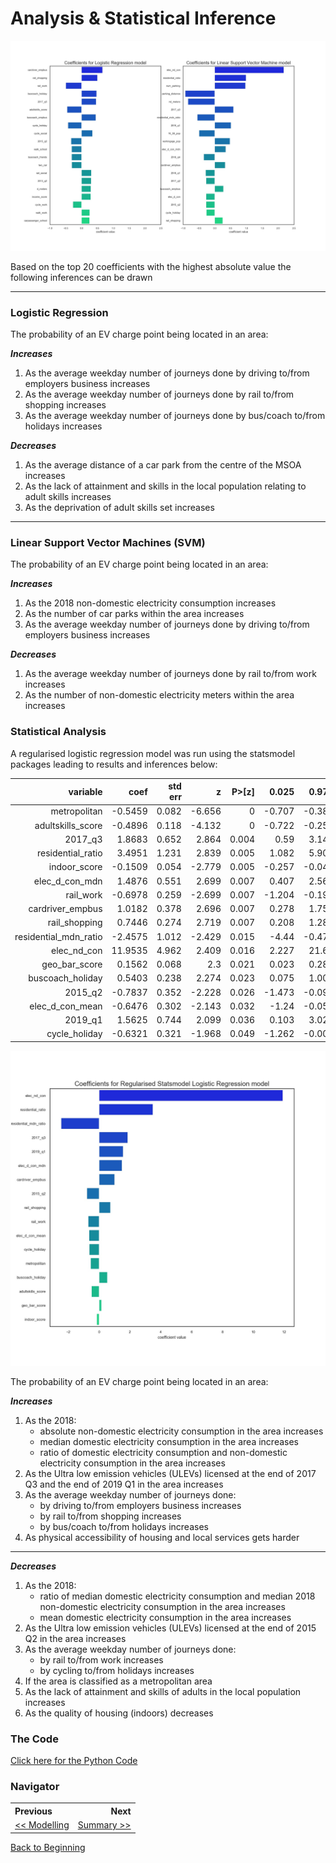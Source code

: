 # Analysis & Statistical Inference

![](../reports/figures/analysis/coefficient_comparison.jpg)

Based on the top 20 coefficients with the highest absolute value the following inferences can be drawn

____

### Logistic Regression

The probability of an EV charge point being located in an area:

***Increases***

1. As the average weekday number of journeys done by driving to/from employers business increases
2. As the average weekday number of journeys done by rail to/from shopping increases
3. As the average weekday number of journeys done by bus/coach to/from holidays increases

***Decreases***

1. As the average distance of a car park from the centre of the MSOA increases
2. As the lack of attainment and skills in the local population relating to adult skills increases
3. As the deprivation of adult skills set increases

____

### Linear Support Vector Machines (SVM)

The probability of an EV charge point being located in an area:

***Increases***

1. As the 2018 non-domestic electricity consumption increases
2. As the number of car parks within the area increases
3. As the average weekday number of journeys done by driving to/from employers business increases

***Decreases***

1. As the average weekday number of journeys done by rail to/from work increases
2. As the number of non-domestic electricity meters within the area increases



### Statistical Analysis

A regularised logistic regression model was run using the statsmodel packages leading to results and inferences below:

|          **variable** | **coef** | **std err** |  **z** | **P>[z]** | **0.025** | **0.975** |
| --------------------: | -------: | ----------: | -----: | --------: | --------: | --------: |
|          metropolitan |  -0.5459 |       0.082 | -6.656 |         0 |    -0.707 |    -0.385 |
|     adultskills_score |  -0.4896 |       0.118 | -4.132 |         0 |    -0.722 |    -0.257 |
|               2017_q3 |   1.8683 |       0.652 |  2.864 |     0.004 |      0.59 |     3.147 |
|     residential_ratio |   3.4951 |       1.231 |  2.839 |     0.005 |     1.082 |     5.908 |
|          indoor_score |  -0.1509 |       0.054 | -2.779 |     0.005 |    -0.257 |    -0.044 |
|        elec_d_con_mdn |   1.4876 |       0.551 |  2.699 |     0.007 |     0.407 |     2.568 |
|             rail_work |  -0.6978 |       0.259 | -2.699 |     0.007 |    -1.204 |    -0.191 |
|      cardriver_empbus |   1.0182 |       0.378 |  2.696 |     0.007 |     0.278 |     1.758 |
|         rail_shopping |   0.7446 |       0.274 |  2.719 |     0.007 |     0.208 |     1.281 |
| residential_mdn_ratio |  -2.4575 |       1.012 | -2.429 |     0.015 |     -4.44 |    -0.475 |
|           elec_nd_con |  11.9535 |       4.962 |  2.409 |     0.016 |     2.227 |     21.68 |
|         geo_bar_score |   0.1562 |       0.068 |    2.3 |     0.021 |     0.023 |     0.289 |
|      buscoach_holiday |   0.5403 |       0.238 |  2.274 |     0.023 |     0.075 |     1.006 |
|               2015_q2 |  -0.7837 |       0.352 | -2.228 |     0.026 |    -1.473 |    -0.094 |
|       elec_d_con_mean |  -0.6476 |       0.302 | -2.143 |     0.032 |     -1.24 |    -0.055 |
|               2019_q1 |   1.5625 |       0.744 |  2.099 |     0.036 |     0.103 |     3.022 |
|         cycle_holiday |  -0.6321 |       0.321 | -1.968 |     0.049 |    -1.262 |    -0.003 |

![](../reports/figures/analysis/statsmodel_coefficient.jpg)

The probability of an EV charge point being located in an area:

***Increases***

1. As the 2018:
   - absolute non-domestic electricity consumption in the area increases
   - median domestic electricity consumption in the area increases
   - ratio of domestic electricity consumption and non-domestic electricity consumption in the area increases
2. As the Ultra low emission vehicles (ULEVs) licensed at the end of 2017 Q3 and the end of 2019 Q1 in the area increases
3. As the average weekday number of journeys done:
   - by driving to/from employers business increases
   - by rail to/from shopping increases
   - by bus/coach to/from holidays increases
4. As physical accessibility of housing and local services gets harder

****

***Decreases***

1. As the 2018:
   - ratio of median domestic electricity consumption and median 2018 non-domestic electricity consumption in the area increases
   - mean domestic electricity consumption in the area increases
2. As the Ultra low emission vehicles (ULEVs) licensed at the end of 2015 Q2 in the area increases
3. As the average weekday number of journeys done:
   - by rail to/from work increases
   - by cycling to/from holidays increases
4. If the area is classified as a metropolitan area
5. As the lack of attainment and skills of adults in the local population increases
6. As the quality of housing (indoors) decreases



### The Code

[Click here for the Python Code](/notebooks/4.0-ced-analysis.ipynb)

### Navigator

<table>
    <th align='left'>Previous</th>
    <th align='right'>Next</th>
    <tr>
    	<td align='left'><a href="modelling.md"><< Modelling</a></td>
    	<td align='right'><a href="../README.md#predicting-electric-vehicle-charging-station-locations-in-britain">Summary >></a></td>
    </tr>
</table>

[Back to Beginning](https://github.com/cdenbowjr/ev_chargepoint_prediction#readme)